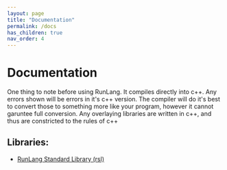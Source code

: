 ```yaml
---
layout: page
title: "Documentation"
permalink: /docs
has_children: true
nav_order: 4
---
```


<h1 id = "docs">Documentation</h1>
One thing to note before using RunLang. It compiles directly into c++. Any errors shown will be errors in it's c++ version. The compiler will do it's best to convert those to something more like your program, however it cannot garuntee full conversion. Any overlaying libraries are written in c++, and thus are constricted to the rules of c++

<h2>Libraries:</h2>

- [RunLang Standard Library (rsl)](./Runlang-Standard-Library/Runlang-Standard-Library.md)
